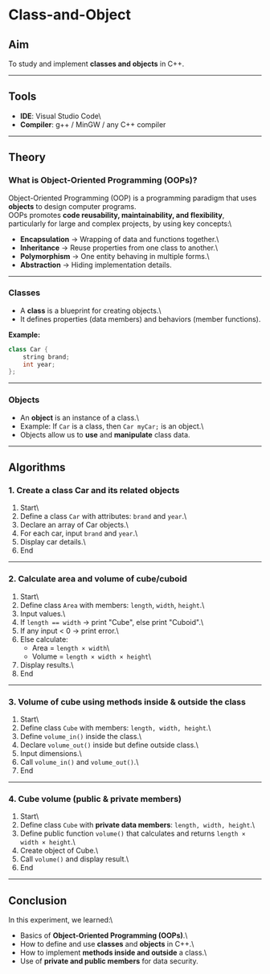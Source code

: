 # Class-and-Object

## Aim

To study and implement **classes and objects** in C++.

------------------------------------------------------------------------

##  Tools

-   **IDE**: Visual Studio Code\
-   **Compiler**: g++ / MinGW / any C++ compiler

------------------------------------------------------------------------

##  Theory

### What is Object-Oriented Programming (OOPs)?

Object-Oriented Programming (OOP) is a programming paradigm that uses
**objects** to design computer programs.\
OOPs promotes **code reusability, maintainability, and flexibility**,
particularly for large and complex projects, by using key concepts:\
- **Encapsulation** → Wrapping of data and functions together.\
- **Inheritance** → Reuse properties from one class to another.\
- **Polymorphism** → One entity behaving in multiple forms.\
- **Abstraction** → Hiding implementation details.

------------------------------------------------------------------------

### Classes

-   A **class** is a blueprint for creating objects.\
-   It defines properties (data members) and behaviors (member
    functions).

**Example:**

``` cpp
class Car {
    string brand;
    int year;
};
```

------------------------------------------------------------------------

### Objects

-   An **object** is an instance of a class.\
-   Example: If `Car` is a class, then `Car myCar;` is an object.\
-   Objects allow us to **use** and **manipulate** class data.

------------------------------------------------------------------------

##  Algorithms

### 1. Create a class Car and its related objects

1.  Start\
2.  Define a class `Car` with attributes: `brand` and `year`.\
3.  Declare an array of Car objects.\
4.  For each car, input `brand` and `year`.\
5.  Display car details.\
6.  End

------------------------------------------------------------------------

### 2. Calculate area and volume of cube/cuboid

1.  Start\
2.  Define class `Area` with members: `length`, `width`, `height`.\
3.  Input values.\
4.  If `length == width` → print "Cube", else print "Cuboid".\
5.  If any input \< 0 → print error.\
6.  Else calculate:
    -   Area = `length × width`\
    -   Volume = `length × width × height`\
7.  Display results.\
8.  End

------------------------------------------------------------------------

### 3. Volume of cube using methods inside & outside the class

1.  Start\
2.  Define class `Cube` with members: `length, width, height`.\
3.  Define `volume_in()` inside the class.\
4.  Declare `volume_out()` inside but define outside class.\
5.  Input dimensions.\
6.  Call `volume_in()` and `volume_out()`.\
7.  End

------------------------------------------------------------------------

### 4. Cube volume (public & private members)

1.  Start\
2.  Define class `Cube` with **private data members**:
    `length, width, height`.\
3.  Define public function `volume()` that calculates and returns
    `length × width × height`.\
4.  Create object of Cube.\
5.  Call `volume()` and display result.\
6.  End

------------------------------------------------------------------------

##  Conclusion

In this experiment, we learned:\
- Basics of **Object-Oriented Programming (OOPs)**.\
- How to define and use **classes** and **objects** in C++.\
- How to implement **methods inside and outside** a class.\
- Use of **private and public members** for data security.
